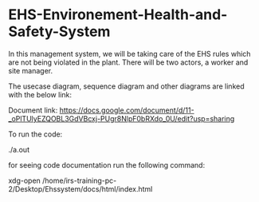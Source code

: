 # EHS-Environement-Health-and-Safety-System
In this management system, we will be taking care of the EHS rules which are not being violated in the plant. There will be two actors, a worker and site manager.

The usecase diagram, sequence diagram and other diagrams are linked with the below link:

Document link: https://docs.google.com/document/d/11-_oPlTUlyEZQOBL3GdVBcxj-PUgr8NlpF0bRXdo_0U/edit?usp=sharing

To run the code:

./a.out

for seeing code documentation run the following command:

xdg-open /home/irs-training-pc-2/Desktop/Ehssystem/docs/html/index.html
